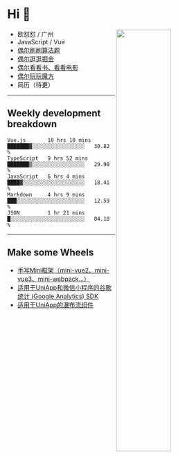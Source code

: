 # Hi 👋

[<img align="right" width="50%" src="https://github-readme-stats.vercel.app/api?username=OUDUIDUI&theme=dark&show_icons=true">](https://metrics.lecoq.io/OUDUIDUI?template=classic&#41;)


- 欧怼怼 / 广州
- JavaScript / Vue
- [偶尔刷刷算法题](https://github.com/OUDUIDUI/leet-code)
- [偶尔逛逛掘金](https://juejin.cn/user/4309700183594366)
- [偶尔看看书、看看电影](https://www.yuque.com/books/share/3ee1684b-8e19-4849-b5aa-13d1813ded6d)
- [偶尔玩玩魔方](https://cubing.com/results/person/2014OUSH01)
- 简历（待更）

---

##  Weekly development breakdown

<!--START_SECTION:waka-->
```text
Vue.js       10 hrs 10 mins  ███████▓░░░░░░░░░░░░░░░░░   30.82 % 
TypeScript   9 hrs 52 mins   ███████▒░░░░░░░░░░░░░░░░░   29.90 % 
JavaScript   6 hrs 4 mins    ████▓░░░░░░░░░░░░░░░░░░░░   18.41 % 
Markdown     4 hrs 9 mins    ███░░░░░░░░░░░░░░░░░░░░░░   12.59 % 
JSON         1 hr 21 mins    █░░░░░░░░░░░░░░░░░░░░░░░░   04.10 % 
```
<!--END_SECTION:waka-->



---

##  Make some Wheels

- [手写Mini框架（mini-vue2、mini-vue3、mini-webpack...）](https://github.com/OUDUIDUI/mini)
- [适用于UniApp和微信小程序的谷歌统计 (Google Analytics) SDK](https://github.com/OUDUIDUI/ga-tracker)
- [适用于UniApp的瀑布流组件](https://github.com/OUDUIDUI/uniapp-waterfalls-flow)


